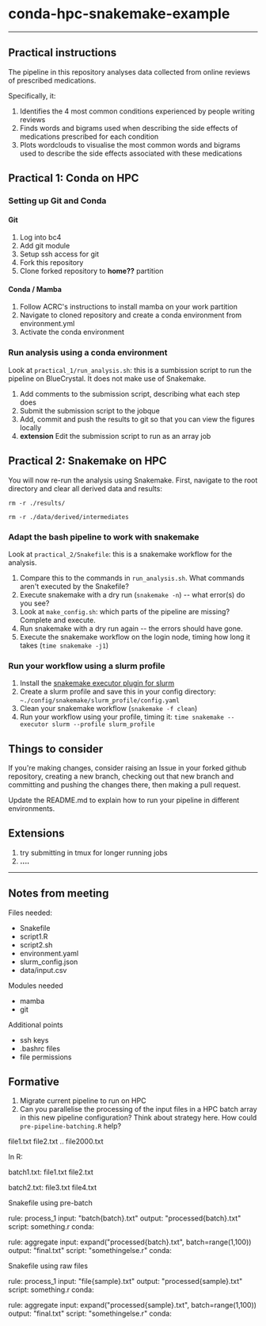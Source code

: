 # conda-hpc-snakemake-example

-------------------------------

## Practical instructions

The pipeline in this repository analyses data collected from online reviews of prescribed medications.

Specifically, it:
1. Identifies the 4 most common conditions experienced by people writing reviews
2. Finds words and bigrams used when describing the side effects of medications prescribed for each condition
3. Plots wordclouds to visualise the most common words and bigrams used to describe the side effects associated with these medications

## Practical 1: Conda on HPC

### Setting up Git and Conda

#### Git
1. Log into bc4
2. Add git module
3. Setup ssh access for git
4. Fork this repository
5. Clone forked repository to **home??** partition
   
#### Conda / Mamba
1. Follow ACRC's instructions to install mamba on your work partition
2. Navigate to cloned repository and create a conda environment from environment.yml
3. Activate the conda environment

### Run analysis using a conda environment

Look at `practical_1/run_analysis.sh`: this is a sumbission script to run the pipeline on BlueCrystal. It does not make use of Snakemake.

1. Add comments to the submission script, describing what each step does
2. Submit the submission script to the jobque
3. Add, commit and push the results to git so that you can view the figures locally
4. **extension** Edit the submission script to run as an array job

## Practical 2: Snakemake on HPC

You will now re-run the analysis using Snakemake. First, navigate to the root directory and clear all derived data and results:

`rm -r ./results/`

`rm -r ./data/derived/intermediates`

### Adapt the bash pipeline to work with snakemake

Look at `practical_2/Snakefile`: this is a snakemake workflow for the analysis.
1. Compare this to the commands in `run_analysis.sh`. What commands aren't executed by the Snakefile?
2. Execute snakemake with a dry run (`snakemake -n`) -- what error(s) do you see?
3. Look at `make_config.sh`: which parts of the pipeline are missing? Complete and execute.
4. Run snakemake with a dry run again -- the errors should have gone. 
5. Execute the snakemake workflow on the login node, timing how long it takes (`time snakemake -j1`)

### Run your workflow using a slurm profile

1. Install the [snakemake executor plugin for slurm](https://snakemake.github.io/snakemake-plugin-catalog/plugins/executor/slurm.html)
2. Create a slurm profile and save this in your config directory: `~./config/snakemake/slurm_profile/config.yaml`
3. Clean your snakemake workflow (`snakemake -f clean`)
4. Run your workflow using your profile, timing it: `time snakemake --executor slurm --profile slurm_profile` 

## Things to consider

If you're making changes, consider raising an Issue in your forked github repository, creating a new branch, checking out that new branch and committing and pushing the changes there, then making a pull request.

Update the README.md to explain how to run your pipeline in different environments.

## Extensions

1. try submitting in tmux for longer running jobs
2. **....**
---------------------------------------- 

## Notes from meeting

Files needed:

- Snakefile
- script1.R
- script2.sh
- environment.yaml
- slurm_config.json
- data/input.csv

Modules needed

- mamba
- git

Additional points

- ssh keys
- .bashrc files
- file permissions

## Formative

1. Migrate current pipeline to run on HPC
2. Can you parallelise the processing of the input files in a HPC batch array in this new pipeline configuration? Think about strategy here. How could `pre-pipeline-batching.R` help?


file1.txt
file2.txt
..
file2000.txt


In R:

batch1.txt:
  file1.txt
  file2.txt

batch2.txt:
  file3.txt
  file4.txt



Snakefile using pre-batch

rule: process_1
  input: "batch{batch}.txt"
  output:
    "processed{batch}.txt"
  script:
    something.r
  conda:
    

rule: aggregate
  input: expand("processed{batch}.txt", batch=range(1,100))
  output:
    "final.txt"
  script:
    "somethingelse.r"
  conda:
  
  


Snakefile using raw files

rule: process_1
  input: "file{sample}.txt"
  output:
    "processed{sample}.txt"
  script:
    something.r
  conda:
    

rule: aggregate
  input: expand("processed{sample}.txt", batch=range(1,100))
  output:
    "final.txt"
  script:
    "somethingelse.r"
  conda:
  
  





















